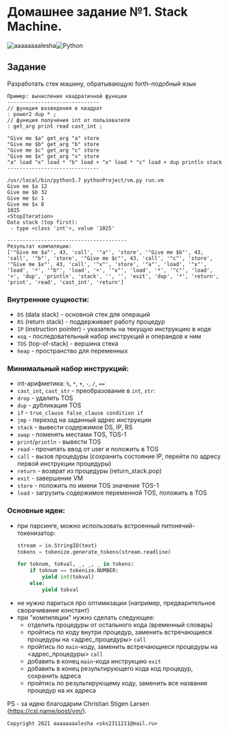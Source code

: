 # Домашнее задание №1. Stack Machine.

<img alt="aaaaaaaalesha" src="https://img.shields.io/badge/aaaaaaaalesha-2CA5E0?style=for-the-badge&logo=telegram&logoColor=white"/><img alt="Python" src="https://img.shields.io/badge/python%20-%2314354C.svg?&style=for-the-badge&logo=python&logoColor=white"/>

## Задание
Разработать стек машину, обратывающую forth-подобный язык  
```
Пример: вычисление квадратичной функции  
------------------------------
// функция возведения в квадрат
: power2 dup * ;
// функция получения int от пользователя
: get_arg print read cast_int ;

"Give me $a" get_arg "a" store
"Give me $b" get_arg "b" store
"Give me $c" get_arg "c" store
"Give me $x" get_arg "x" store
"a" load "x" load * "b" load + "x" load * "c" load + dup println stack
------------------------------

/usr/local/bin/python3.7 pythonProject/vm.py run.vm
Give me $a 12
Give me $b 32
Give me $c 1
Give me $x 8
1025
<StopIteration>
Data stack (top first):
 - type <class 'int'>, value '1025'

---------------------------------------
Результат компиляции:
['"Give me $a"', 43, 'call', '"a"', 'store', '"Give me $b"', 43, 'call', '"b"', 'store', '"Give me $c"', 43, 'call', '"c"', 'store', '"Give me $x"', 43, 'call', '"x"', 'store', '"a"', 'load', '"x"', 'load', '*', '"b"', 'load', '+', '"x"', 'load', '*', '"c"', 'load', '+', 'dup', 'println', 'stack', '', '', 'exit', 'dup', '*', 'return', 'print', 'read', 'cast_int', 'return']

```
### Внутренние сущности:  
* `DS` (data stack) - основной стек для операций
* `RS` (return stack) - поддерживает работу процедур
* `IP` (instruction pointer) - указатель на текущую инструкцию в коде
* `код` - последовательный набор инструкций и операндов к ним
* `TOS` (top-of-stack) - вершина стека
* `heap` - пространство для переменных

### Минимальный набор инструкций:  
* int-арифметика: `%`, `*`, `+`, `-`, `/`, `==`
* `cast_int`, `cast_str` - преобразование в `int`, `str`: 
* `drop` - удалить TOS
* `dup` - дубликация TOS
* `if` - `true_clause false_clause condition if`
* `jmp` - переход на заданный адрес инструкции
* `stack` - вывести содержимое DS, IP, RS
* `swap` - поменять местами TOS, TOS-1
* `print`/`println` - вывести TOS
* `read` - прочитать ввод от user и положить в TOS
* `call` - вызов процедуры (сохранить состояние IP, перейти по адресу первой инструкции процедуры)
* `return` - возврат из процедуры (return_stack.pop)
* `exit` - завершение VM
* `store` - положить по имени TOS значение TOS-1
* `load` - загрузить содержимое переменной TOS, положить в TOS

### Основные идеи:  
* при парсинге, можно использовать встроенный питонячий-токенизатор: 
  ```python
  stream = io.StringIO(text)
  tokens = tokenize.generate_tokens(stream.readline)

  for toknum, tokval, _, _, _ in tokens:
      if toknum == tokenize.NUMBER:
          yield int(tokval)
      else:
          yield tokval
  ``` 
* не нужно париться про оптимизации (например, предварительное сворачивание констант)
* при "компиляции" нужно сделать следующее:  
  * отделить процедуры от остального кода (временный словарь)
  * пройтись по коду внутри процедур, заменить встречающиеся процедуры на <адрес_процедуры> `call`
  * пройтись по `main`-коду, заменить встречающиеся процедуры на <адрес_процедуры> `call`
  * добавить в конец `main`-кода инструкцию `exit`
  * добавить в конец результирующего кода код процедур, сохранить адреса
  * пройтись по результирующему коду, заменить все названия процедур на их адреса

PS - за идею благодарим Christian Stigen Larsen (https://csl.name/post/vm/).

`Copyright 2021 aaaaaaaalesha <sks2311211@mail.ru>`
